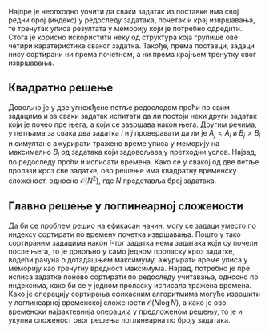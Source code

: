 ﻿Најпре је неопходно уочити да сваки задатак из поставке има свој редни број (индекс) у редоследу задатака, почетак и крај извршавања, те тренутак уписа резултата у меморију који је потребно одредити. Стога је корисно искористити неку од структура која групише ове четири каратеристике сваког задатка. Такође, према поставци, задаци нису сортирани ни према почетном, а ни према крајњем тренутку свог извршавања.

## Квадратно решење

Довољно је у две угнежђене петље редоследом проћи по свим задацима и за сваки задатак испитати да ли постоји неки други задатак који је почео пре њега, а који се завршава након њега. Другим речима, у петљама за свака два задатка $i$ и $j$ проверавати да ли је $A_ј < A_i$ и $B_j > B_i$ и симултано ажурирати тражено време уписа у меморију на максимално $B_j$ од задатака који задовољавају претходни услов. Најзад, по редоследу проћи и исписати времена. Како се у свакој од две петље пролази кроз све задатке, ово решење има квадратну временску сложеност, односно $\mathcal{O}(N^2)$, где $N$ представља број задатака.

## Главно решење у логлинеарној сложености

Да би се проблем решио на ефикасан начин, могу се задаци уместо по индексу сортирати по времену почетка извршавања. Пошто у тако сортираним задацима након $i$-тог задатка нема задатака који су почели после њега, то је довољно у само једном проласку кроз задатке, водећи рачуна о дотадашњем максимуму, ажурирати време уписа у меморију као тренутну вредност максимума. Најзад, потребно је пре исписа задатке поново сортирати по редоследу учитавања, односно по индексима, како би се у једном проласку исписала тражена времена. Како је операцију сортирања ефикасним алгоритмима могуће извршити у логлинеарној временској сложености $\mathcal{O}(N\log N)$, а како је ово временски најзахтевнија операција у предложеном решењу, то је и укупна сложеност овог решења логлинеарна по броју задатака.
